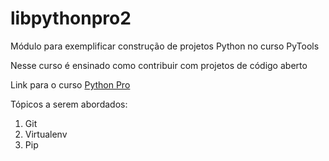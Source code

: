 # libpythonpro2
Módulo para exemplificar construção de projetos Python no curso PyTools

Nesse curso é ensinado como contribuir com projetos de código aberto

Link para o curso [Python Pro](https://www.python.pro.br/)

Tópicos a serem abordados:
1. Git
2. Virtualenv
3. Pip